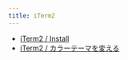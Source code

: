 ```yaml
---
title: iTerm2
---
```



- [iTerm2 / Install](./../../../../../d/2021/10/30/iTerm2_をインストールする.md)
- [iTerm2 / カラーテーマを変える](./../../../../../d/2022/01/07/iTerm2_のカラーテーマを変える.md)




